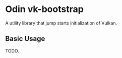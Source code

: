 # Odin vk-bootstrap

A utility library that jump starts initialization of Vulkan.

## Basic Usage

TODO.
